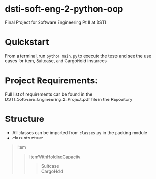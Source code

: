 # dsti-soft-eng-2-python-oop
Final Project for Software Engineering Pt II at DSTI

# Quickstart
From a terminal, run `python main.py` to execute the tests and see the use cases for Item, Suitcase, and CargoHold instances

# Project Requirements:
Full list of requirements can be found in the DSTI_Software_Engineering_2_Project.pdf file in the Repository

# Structure
- All classes can be imported from `classes.py` in the packing module
- class structure:
> Item
>> ItemWithHoldingCapacity
>>> Suitcase \
>>> CargoHold
